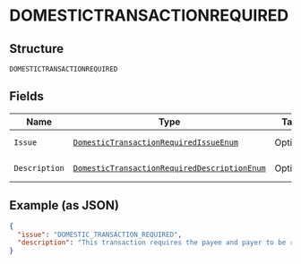 
# DOMESTICTRANSACTIONREQUIRED

## Structure

`DOMESTICTRANSACTIONREQUIRED`

## Fields

| Name | Type | Tags | Description | Getter | Setter |
|  --- | --- | --- | --- | --- | --- |
| `Issue` | [`DomesticTransactionRequiredIssueEnum`](../../doc/models/domestic-transaction-required-issue-enum.md) | Optional | - | DomesticTransactionRequiredIssueEnum getIssue() | setIssue(DomesticTransactionRequiredIssueEnum issue) |
| `Description` | [`DomesticTransactionRequiredDescriptionEnum`](../../doc/models/domestic-transaction-required-description-enum.md) | Optional | - | DomesticTransactionRequiredDescriptionEnum getDescription() | setDescription(DomesticTransactionRequiredDescriptionEnum description) |

## Example (as JSON)

```json
{
  "issue": "DOMESTIC_TRANSACTION_REQUIRED",
  "description": "This transaction requires the payee and payer to be resident in the same country, a domestic transaction is required to create this payment."
}
```

